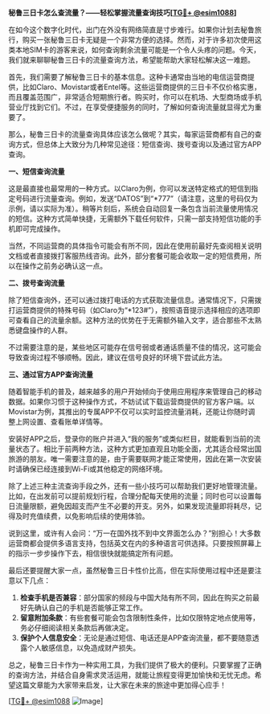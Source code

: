 **秘鲁三日卡怎么查流量？——轻松掌握流量查询技巧[[TG💪+ @esim1088](https://t.me/s/esim1088)]**

在如今这个数字化时代，出门在外没有网络简直是寸步难行。如果你计划去秘鲁旅行，购买一张秘鲁三日卡无疑是一个非常方便的选择。然而，对于许多初次使用这类本地SIM卡的游客来说，如何查询剩余流量可能是一个令人头疼的问题。今天，我们就来聊聊秘鲁三日卡的流量查询方法，希望能帮助大家轻松解决这一难题。

首先，我们需要了解秘鲁三日卡的基本信息。这种卡通常由当地的电信运营商提供，比如Claro、Movistar或者Entel等。这些运营商提供的三日卡不仅价格实惠，而且覆盖范围广，非常适合短期旅行者。购买时，你可以在机场、大型商场或手机营业厅找到它们。不过，在享受便捷服务的同时，了解如何查询流量就显得尤为重要了。

那么，秘鲁三日卡的流量查询具体应该怎么做呢？其实，每家运营商都有自己的查询方式，但总体上大致分为几种常见途径：短信查询、拨号查询以及通过官方APP查询。

**一、短信查询流量**

这是最直接也最常用的一种方式。以Claro为例，你可以发送特定格式的短信到指定号码进行流量查询。例如，发送“DATOS”到“*777”（请注意，这里的号码仅为示例，请以实际为准）。稍等片刻后，系统会自动回复一条包含当前流量使用情况的短信。这种方式简单快捷，无需额外下载任何软件，只需一部支持短信功能的手机即可完成操作。

当然，不同运营商的具体指令可能会有所不同，因此在使用前最好先查阅相关说明文档或者直接拨打客服热线咨询。此外，部分套餐可能会收取一定的短信费用，所以在操作之前务必确认这一点。

**二、拨号查询流量**

除了短信查询外，还可以通过拨打电话的方式获取流量信息。通常情况下，只需拨打运营商提供的特殊号码（如Claro为“*123#”），按照语音提示选择相应的选项即可查看自己的流量余额。这种方法的优势在于无需额外输入文字，适合那些不太熟悉键盘操作的人群。

不过需要注意的是，某些地区可能存在信号弱或者通话质量不佳的情况，这可能会导致查询过程不够顺畅。因此，建议在信号良好的环境下尝试此方法。

**三、通过官方APP查询流量**

随着智能手机的普及，越来越多的用户开始倾向于使用应用程序来管理自己的移动数据。如果你习惯于这种操作方式，不妨试试下载运营商提供的官方客户端。以Movistar为例，其推出的专属APP不仅可以实时监控流量消耗，还能让你随时调整上网设置、查看账单详情等。

安装好APP之后，登录你的账户并进入“我的服务”或类似栏目，就能看到当前的流量状态了。相比于前两种方法，这种方式更加直观且功能全面，尤其适合经常出国旅游的朋友。唯一需要注意的是，由于需要联网才能正常使用，因此在第一次安装时请确保已经连接到Wi-Fi或其他稳定的网络环境。

除了上述三种主流查询手段之外，还有一些小技巧可以帮助我们更好地管理流量。比如，在出发前可以提前规划行程，合理分配每天使用的流量；同时也可以设置每日流量限额，避免因超支而产生不必要的开支。另外，如果发现流量即将耗尽，记得及时充值续费，以免影响后续的使用体验。

说到这里，或许有人会问：“万一在国外找不到中文界面怎么办？”别担心！大多数运营商都会提供多语言支持，包括英文在内的多种语言可供选择。只要按照屏幕上的指示一步步操作下去，相信很快就能搞定所有问题。

最后还要提醒大家一点，虽然秘鲁三日卡性价比高，但在实际使用过程中还是要注意以下几点：

1. **检查手机是否兼容**：部分国家的频段与中国大陆有所不同，因此在购买之前最好先确认自己的手机是否能够正常工作。
2. **留意附加条款**：有些套餐可能会包含限制性条件，比如仅限特定地点使用等，务必仔细阅读相关条款后再做决定。
3. **保护个人信息安全**：无论是通过短信、电话还是APP查询流量，都不要随意透露个人敏感信息，以免造成财产损失。

总之，秘鲁三日卡作为一种实用工具，为我们提供了极大的便利。只要掌握了正确的查询方法，并结合自身需求灵活运用，就能让旅程变得更加愉快和无忧无虑。希望这篇文章能为大家带来启发，让大家在未来的旅途中更加得心应手！

[[TG💪+ @esim1088](https://t.me/s/esim1088) ![Image](https://i.postimg.cc/4NQfJmqS/Snipaste-2025-05-13-00-14-12.png)]